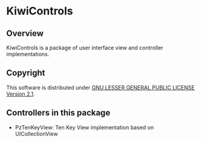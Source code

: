 KiwiControls
============

Overview
--------
KiwiControls is a package of user interface view and controller implementations.

Copyright
---------
This software is distributed under [GNU LESSER GENERAL PUBLIC LICENSE Version 2.1](https://www.gnu.org/licenses/lgpl-2.1-standalone.html).

Controllers in this package 
---------------------------
* PzTenKeyView: Ten Key View implementation based on UICollectionView

